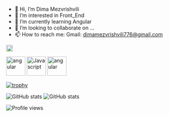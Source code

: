 - 👋 Hi, I’m Dima Mezvrishvili
- 👀 I’m interested in Front_End
- 🌱 I’m currently learning Angular
- 💞️ I’m looking to collaborate on ...
- 📫 How to reach me: Gmail: dimamezvrishvili776@gmail.com

<!---
dim2019/dim2019 is a ✨ special ✨ repository because its `README.md` (this file) appears on your GitHub profile.
You can click the Preview link to take a look at your changes.
--->
[<img src='https://cdn.jsdelivr.net/npm/simple-icons@3.0.1/icons/github.svg' alt='github' height='18'>](https://github.com/dim2019) 

[<img src='https://upload.wikimedia.org/wikipedia/commons/thumb/c/cf/Angular_full_color_logo.svg/1200px-Angular_full_color_logo.svg.png' alt='angular' height='52'>](https://angular.io) 
[<img src='https://www.freepnglogos.com/uploads/javascript-png/javascript-vector-logo-yellow-png-transparent-javascript-vector-12.png' alt='Javascript' height='52'>](https://javascript.io) 
[<img src='https://upload.wikimedia.org/wikipedia/commons/thumb/c/cf/Angular_full_color_logo.svg/1200px-Angular_full_color_logo.svg.png' alt='angular' height='52'>](https://typescript.io) 

[![trophy](https://github-profile-trophy.vercel.app/?username=dim2019&theme=onedark&margin-w=15&margin-h=15&column=7)](https://github.com/dim2019)


![GitHub stats](https://github-readme-stats.vercel.app/api?username=dim2019&show_icons=true&layout=compact&theme=onedark&) 
![GitHub stats](https://github-readme-stats.vercel.app/api/top-langs/?username=dim2019&layout=compact&theme=onedark&langs_count=15) 



![Profile views](https://gpvc.arturio.dev/dim2019) 
